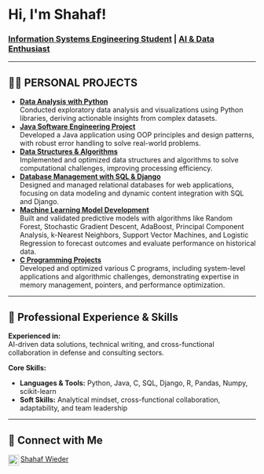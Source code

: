 <h1>Hi, I'm Shahaf!</h1>
<h3><a href="https://github.com/shahafwieder">Information Systems Engineering Student</a> | <a href="https://www.linkedin.com/in/shahaf-wieder">AI & Data Enthusiast</a></h3>

<hr>

<h2>👨‍💻 PERSONAL PROJECTS </h2>

<ul>
  <li><b><a href="https://github.com/Wieder-Shahaf/Intro-To-Data-Analysis">Data Analysis with Python</a></b><br>
    Conducted exploratory data analysis and visualizations using Python libraries, deriving actionable insights from complex datasets.
  </li>
  <li><b><a href="https://github.com/Wieder-Shahaf/Java-Software-Engineering-Projects">Java Software Engineering Project</a></b><br>
    Developed a Java application using OOP principles and design patterns, with robust error handling to solve real-world problems.
  </li>
  <li><b><a href="https://github.com/Wieder-Shahaf/DS-and-Alg">Data Structures & Algorithms</a></b><br>
    Implemented and optimized data structures and algorithms to solve computational challenges, improving processing efficiency.
  </li>
  <li><b><a href="https://github.com/Wieder-Shahaf/Database-Management">Database Management with SQL & Django</a></b><br>
    Designed and managed relational databases for web applications, focusing on data modeling and dynamic content integration with SQL and Django.
  </li>
  <li><b><a href="https://github.com/Wieder-Shahaf/Statistical-Machine-Learning">Machine Learning Model Development</a></b><br>
    Built and validated predictive models with algorithms like Random Forest, Stochastic Gradient Descent, AdaBoost, Principal Component Analysis, k-Nearest Neighbors, Support Vector Machines, and Logistic Regression to forecast outcomes and evaluate performance on historical data.
  </li>
  <li><b><a href="https://github.com/Wieder-Shahaf/C-Projects">C Programming Projects</a></b><br>
    Developed and optimized various C programs, including system-level applications and algorithmic challenges, demonstrating expertise in memory management, pointers, and performance optimization.
</li>
</ul>

<hr>

<h2>🤝 Professional Experience & Skills</h2>

<p><b>Experienced in:</b><br>
AI-driven data solutions, technical writing, and cross-functional collaboration in defense and consulting sectors.
</p>

<p><b>Core Skills:</b><br>
  <ul>
    <li><b>Languages & Tools:</b> Python, Java, C, SQL, Django, R, Pandas, Numpy, scikit-learn</li>
    <li><b>Soft Skills:</b> Analytical mindset, cross-functional collaboration, adaptability, and team leadership</li>
  </ul>
</p>

<hr>

<h2>🤳 Connect with Me</h2>

<a href="https://linkedin.com/in/shahaf-wieder"> Shahaf Wieder
  <img align="left" alt="Shahaf | LinkedIn" width="22px" src="https://cdn.jsdelivr.net/npm/simple-icons@v3/icons/linkedin.svg" />
</a>
